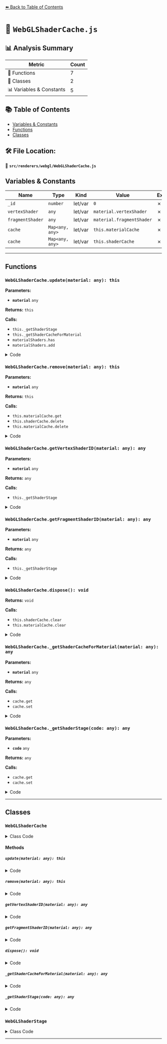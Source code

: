 [⬅️ Back to Table of Contents](../../../index.md)

# 📄 `WebGLShaderCache.js`

## 📊 Analysis Summary

| Metric | Count |
|--------|-------|
| 🔧 Functions | 7 |
| 🧱 Classes | 2 |
| 📊 Variables & Constants | 5 |

## 📚 Table of Contents

- [Variables & Constants](#variables-constants)
- [Functions](#functions)
- [Classes](#classes)

## 🛠️ File Location:
📂 **`src/renderers/webgl/WebGLShaderCache.js`**

## Variables & Constants

| Name | Type | Kind | Value | Exported |
|------|------|------|-------|----------|
| `_id` | `number` | let/var | `0` | ✗ |
| `vertexShader` | `any` | let/var | `material.vertexShader` | ✗ |
| `fragmentShader` | `any` | let/var | `material.fragmentShader` | ✗ |
| `cache` | `Map<any, any>` | let/var | `this.materialCache` | ✗ |
| `cache` | `Map<any, any>` | let/var | `this.shaderCache` | ✗ |


---

## Functions

### `WebGLShaderCache.update(material: any): this`

**Parameters:**

- **`material`** `any`

**Returns:** `this`

**Calls:**

- `this._getShaderStage`
- `this._getShaderCacheForMaterial`
- `materialShaders.has`
- `materialShaders.add`

<details><summary>Code</summary>

```typescript
update( material ) {

		const vertexShader = material.vertexShader;
		const fragmentShader = material.fragmentShader;

		const vertexShaderStage = this._getShaderStage( vertexShader );
		const fragmentShaderStage = this._getShaderStage( fragmentShader );

		const materialShaders = this._getShaderCacheForMaterial( material );

		if ( materialShaders.has( vertexShaderStage ) === false ) {

			materialShaders.add( vertexShaderStage );
			vertexShaderStage.usedTimes ++;

		}

		if ( materialShaders.has( fragmentShaderStage ) === false ) {

			materialShaders.add( fragmentShaderStage );
			fragmentShaderStage.usedTimes ++;

		}

		return this;

	}
```
</details>

### `WebGLShaderCache.remove(material: any): this`

**Parameters:**

- **`material`** `any`

**Returns:** `this`

**Calls:**

- `this.materialCache.get`
- `this.shaderCache.delete`
- `this.materialCache.delete`

<details><summary>Code</summary>

```typescript
remove( material ) {

		const materialShaders = this.materialCache.get( material );

		for ( const shaderStage of materialShaders ) {

			shaderStage.usedTimes --;

			if ( shaderStage.usedTimes === 0 ) this.shaderCache.delete( shaderStage.code );

		}

		this.materialCache.delete( material );

		return this;

	}
```
</details>

### `WebGLShaderCache.getVertexShaderID(material: any): any`

**Parameters:**

- **`material`** `any`

**Returns:** `any`

**Calls:**

- `this._getShaderStage`

<details><summary>Code</summary>

```typescript
getVertexShaderID( material ) {

		return this._getShaderStage( material.vertexShader ).id;

	}
```
</details>

### `WebGLShaderCache.getFragmentShaderID(material: any): any`

**Parameters:**

- **`material`** `any`

**Returns:** `any`

**Calls:**

- `this._getShaderStage`

<details><summary>Code</summary>

```typescript
getFragmentShaderID( material ) {

		return this._getShaderStage( material.fragmentShader ).id;

	}
```
</details>

### `WebGLShaderCache.dispose(): void`

**Returns:** `void`

**Calls:**

- `this.shaderCache.clear`
- `this.materialCache.clear`

<details><summary>Code</summary>

```typescript
dispose() {

		this.shaderCache.clear();
		this.materialCache.clear();

	}
```
</details>

### `WebGLShaderCache._getShaderCacheForMaterial(material: any): any`

**Parameters:**

- **`material`** `any`

**Returns:** `any`

**Calls:**

- `cache.get`
- `cache.set`

<details><summary>Code</summary>

```typescript
_getShaderCacheForMaterial( material ) {

		const cache = this.materialCache;
		let set = cache.get( material );

		if ( set === undefined ) {

			set = new Set();
			cache.set( material, set );

		}

		return set;

	}
```
</details>

### `WebGLShaderCache._getShaderStage(code: any): any`

**Parameters:**

- **`code`** `any`

**Returns:** `any`

**Calls:**

- `cache.get`
- `cache.set`

<details><summary>Code</summary>

```typescript
_getShaderStage( code ) {

		const cache = this.shaderCache;
		let stage = cache.get( code );

		if ( stage === undefined ) {

			stage = new WebGLShaderStage( code );
			cache.set( code, stage );

		}

		return stage;

	}
```
</details>


---

## Classes

### `WebGLShaderCache`

<details><summary>Class Code</summary>

```ts
class WebGLShaderCache {

	constructor() {

		this.shaderCache = new Map();
		this.materialCache = new Map();

	}

	update( material ) {

		const vertexShader = material.vertexShader;
		const fragmentShader = material.fragmentShader;

		const vertexShaderStage = this._getShaderStage( vertexShader );
		const fragmentShaderStage = this._getShaderStage( fragmentShader );

		const materialShaders = this._getShaderCacheForMaterial( material );

		if ( materialShaders.has( vertexShaderStage ) === false ) {

			materialShaders.add( vertexShaderStage );
			vertexShaderStage.usedTimes ++;

		}

		if ( materialShaders.has( fragmentShaderStage ) === false ) {

			materialShaders.add( fragmentShaderStage );
			fragmentShaderStage.usedTimes ++;

		}

		return this;

	}

	remove( material ) {

		const materialShaders = this.materialCache.get( material );

		for ( const shaderStage of materialShaders ) {

			shaderStage.usedTimes --;

			if ( shaderStage.usedTimes === 0 ) this.shaderCache.delete( shaderStage.code );

		}

		this.materialCache.delete( material );

		return this;

	}

	getVertexShaderID( material ) {

		return this._getShaderStage( material.vertexShader ).id;

	}

	getFragmentShaderID( material ) {

		return this._getShaderStage( material.fragmentShader ).id;

	}

	dispose() {

		this.shaderCache.clear();
		this.materialCache.clear();

	}

	_getShaderCacheForMaterial( material ) {

		const cache = this.materialCache;
		let set = cache.get( material );

		if ( set === undefined ) {

			set = new Set();
			cache.set( material, set );

		}

		return set;

	}

	_getShaderStage( code ) {

		const cache = this.shaderCache;
		let stage = cache.get( code );

		if ( stage === undefined ) {

			stage = new WebGLShaderStage( code );
			cache.set( code, stage );

		}

		return stage;

	}

}
```
</details>

#### Methods

##### `update(material: any): this`

<details><summary>Code</summary>

```ts
update( material ) {

		const vertexShader = material.vertexShader;
		const fragmentShader = material.fragmentShader;

		const vertexShaderStage = this._getShaderStage( vertexShader );
		const fragmentShaderStage = this._getShaderStage( fragmentShader );

		const materialShaders = this._getShaderCacheForMaterial( material );

		if ( materialShaders.has( vertexShaderStage ) === false ) {

			materialShaders.add( vertexShaderStage );
			vertexShaderStage.usedTimes ++;

		}

		if ( materialShaders.has( fragmentShaderStage ) === false ) {

			materialShaders.add( fragmentShaderStage );
			fragmentShaderStage.usedTimes ++;

		}

		return this;

	}
```
</details>

##### `remove(material: any): this`

<details><summary>Code</summary>

```ts
remove( material ) {

		const materialShaders = this.materialCache.get( material );

		for ( const shaderStage of materialShaders ) {

			shaderStage.usedTimes --;

			if ( shaderStage.usedTimes === 0 ) this.shaderCache.delete( shaderStage.code );

		}

		this.materialCache.delete( material );

		return this;

	}
```
</details>

##### `getVertexShaderID(material: any): any`

<details><summary>Code</summary>

```ts
getVertexShaderID( material ) {

		return this._getShaderStage( material.vertexShader ).id;

	}
```
</details>

##### `getFragmentShaderID(material: any): any`

<details><summary>Code</summary>

```ts
getFragmentShaderID( material ) {

		return this._getShaderStage( material.fragmentShader ).id;

	}
```
</details>

##### `dispose(): void`

<details><summary>Code</summary>

```ts
dispose() {

		this.shaderCache.clear();
		this.materialCache.clear();

	}
```
</details>

##### `_getShaderCacheForMaterial(material: any): any`

<details><summary>Code</summary>

```ts
_getShaderCacheForMaterial( material ) {

		const cache = this.materialCache;
		let set = cache.get( material );

		if ( set === undefined ) {

			set = new Set();
			cache.set( material, set );

		}

		return set;

	}
```
</details>

##### `_getShaderStage(code: any): any`

<details><summary>Code</summary>

```ts
_getShaderStage( code ) {

		const cache = this.shaderCache;
		let stage = cache.get( code );

		if ( stage === undefined ) {

			stage = new WebGLShaderStage( code );
			cache.set( code, stage );

		}

		return stage;

	}
```
</details>

### `WebGLShaderStage`

<details><summary>Class Code</summary>

```ts
class WebGLShaderStage {

	constructor( code ) {

		this.id = _id ++;

		this.code = code;
		this.usedTimes = 0;

	}

}
```
</details>


---